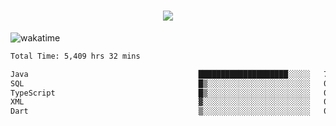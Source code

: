 <h1 align="center">
  <img src="https://readme-typing-svg.herokuapp.com/?font=Righteous&size=35&center=true&vCenter=true&width=500&height=70&duration=4000&lines=Hi!+%F0%9F%91%8B+I%27m+Ali%20Osman!;" />
</h1>


![wakatime](https://wakatime.com/share/@aliosmanoktar/3a8ffe71-6da4-4964-913b-2f09afbe53bf.svg?cache=none)
<!--START_SECTION:waka-->

```txt
Total Time: 5,409 hrs 32 mins

Java                                      ████████████████████░░░░░   79.72 %
SQL                                       █▒░░░░░░░░░░░░░░░░░░░░░░░   05.35 %
TypeScript                                █▒░░░░░░░░░░░░░░░░░░░░░░░   05.29 %
XML                                       ▓░░░░░░░░░░░░░░░░░░░░░░░░   02.18 %
Dart                                      ▒░░░░░░░░░░░░░░░░░░░░░░░░   01.28 %
```

<!--END_SECTION:waka-->


